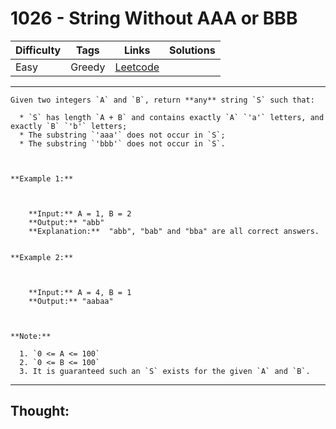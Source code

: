 # 1026 - String Without AAA or BBB

Difficulty  | Tags | Links | Solutions
----------- | ---- | ----- | -----
Easy | Greedy | [Leetcode](https://leetcode.com/problems/string-without-aaa-or-bbb/description/) |


-----------

```
Given two integers `A` and `B`, return **any** string `S` such that:

  * `S` has length `A + B` and contains exactly `A` `'a'` letters, and exactly `B` `'b'` letters;
  * The substring `'aaa'` does not occur in `S`;
  * The substring `'bbb'` does not occur in `S`.



**Example 1:**

    
    
    **Input:** A = 1, B = 2
    **Output:** "abb"
    **Explanation:**  "abb", "bab" and "bba" are all correct answers.
    

**Example 2:**

    
    
    **Input:** A = 4, B = 1
    **Output:** "aabaa"



**Note:**

  1. `0 <= A <= 100`
  2. `0 <= B <= 100`
  3. It is guaranteed such an `S` exists for the given `A` and `B`.
```

-----------

## Thought:
